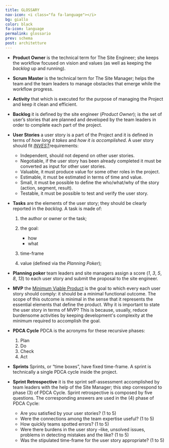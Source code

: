```yaml
---
title: GLOSSARY
nav-icon: <i class="fa fa-language"></i>
bg: giallo
color: black
fa-icon: language
permalink: glossario
prev: schema
post: architetture
---
```



- **Product Owner** <i class="fa fa-long-arrow-right"></i> is the technical term for The Site Engineer; she keeps the workflow focused on vision and values (as well as keeping the *backlog* up and running). 

- **Scrum Master** <i class="fa fa-long-arrow-right"></i> is the technical term for The Site Manager; helps the team and the team leaders to manage obstacles that emerge while the workflow progress.

- **Activity** <i class="fa fa-long-arrow-right"></i> that which is executed for the purpose of managing the Project and keep it clean and efficient.

- **Backlog** <i class="fa fa-long-arrow-right"></i> it is defined by the site engineer (*Product Owner*); is the set of user’s stories that are planned and developed by the team leaders in order to complete each part of the project.

- **User Stories** <i class="fa fa-long-arrow-right"></i>  a user story is a part of the Project and it is defined in terms of *how long it takes* and *how it is accomplished*. A user story should fit [*INVEST*](https://en.wikipedia.org/wiki/INVEST_(mnemonic))requirements: 

	* Independent, should not depend on other user stories.
	* Negotiable, if the user story has been already completed it must be converted as input for other user stories.
	* Valuable, it must produce value for some other roles in the project.
	* Estimable, it must be estimated in terms of time and value.
	* Small, it must be possible to define the who/what/why of the story (action, segment, result).
	* Testable, it must be possible to test and verify the user story.

- **Tasks** <i class="fa fa-long-arrow-right"></i> are the elements of the user story; they should be clearly reported in the *backlog*. A task is made of:

	1. the author or owner or the task;  
	2. the goal: 

		- how
		- what

	3. time-frame
	4. value (defined via the *Planning Poker*);

- **Planning poker** <i class="fa fa-long-arrow-right"></i> team leaders and site managers assign a score (*1*, *3*, *5*, *8*, *13*) to each user story and submit the proposal to the site engineer.

- **MVP** <i class="fa fa-long-arrow-right"></i> the [Minimum Viable Product](https://en.wikipedia.org/wiki/Minimum_Viable_Product) is the goal to which every each user story should comply: it should be a minimal functional outcome. The scope of this outcome is minimal in the sense that it represents the essential elements that define the product. Why it is important to state the user story in terms of MVP? This is because, usually, reduce burdensome activities by keeping development's complexity at the minimum required to accomplish the goal.

- **PDCA Cycle** <i class="fa fa-long-arrow-right"></i> PDCA is the acronyms for these recursive phases: 

	1. Plan
	2. Do
	3. Check
	4. Act

- **Sprints** <i class="fa fa-long-arrow-right"></i> Sprints, or “time boxes”, have fixed time-frame. A sprint is technically a single PDCA cycle inside the project.

- **Sprint Retrospective** <i class="fa fa-long-arrow-right"></i> it is the sprint self-assessment accomplished by team leaders with the help of the Site Manager; this step correspond to phase (3) of PDCA Cycle. Sprint retrospective is composed by five questions. The corresponding answers are used in the (4) phase of PDCA Cycle:
  - Are you satisfied by your user stories? (1 to 5)
  - Were the connections among the team expertise useful? (1 to 5)
  - How quickly teams spotted errors? (1 to 5)
  - Were there burdens in the user story –like, unsolved issues, problems in detecting mistakes and the like? (1 to 5)
  - Was the stipulated time-frame for the user story appropriate? (1 to 5)

